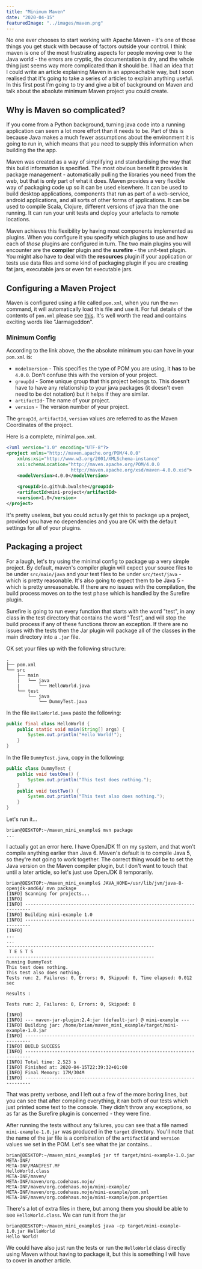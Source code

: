 ```yaml
---
title: "Minimum Maven"
date: "2020-04-15"
featuredImage: "../images/maven.png"
---
```

No one ever chooses to start working with Apache Maven - it's one of those things you get stuck with because of factors outside your control. I think maven is one of the most frustrating aspects for people moving over to the Java world - the errors are cryptic, the documentation is dry, and the whole thing just seems way more complicated than it should be. I had an idea that I could write an article explaining Maven in an approachable way, but I soon realised that it's going to take a series of articles to explain anything useful. In this first post I'm going to try and give a bit of background on Maven and talk about the absolute minimum Maven project you could create.

## Why is Maven so complicated?
If you come from a Python background, turning java code into a running application can seem a lot more effort than it needs to be. Part of this is because Java makes a much fewer assumptions about the environment it is going to run in, which means that you need to supply this information when building the the app. 

Maven was created as a way of simplifying and standardising the way that this build information is specified. The most obvious benefit it provides is package management - automatically pulling the libraries you need from the web, but that is only part of what it does.  Maven provides a very flexible way of packaging code up so it can be used elsewhere. It can be used to build desktop applications, components that run as part of a web-service, android applications, and all sorts of other forms of applications. It can be used to compile Scala, Clojure, different versions of java than the one running. It can run your unit tests and deploy your artefacts to remote locations.

Maven achieves this flexibility by having most components implemented as plugins. When you configure it you specify which plugins to use and how each of *those* plugins are configured in turn. The two main plugins you will encounter are the **compiler** plugin and the **surefire** - the unit-test plugin. You might also have to deal with the **resources** plugin if your application or tests use data files and some kind of packaging plugin if you are creating fat jars, executable jars or even fat executable jars.

## Configuring a Maven Project
Maven is configured using a file called `pom.xml`, when you run the `mvn` command, it will automatically load this file and use it. For full details of the contents of `pom.xml` please see [this](http://maven.apache.org/pom.htm). It's well worth the read and contains exciting words like "Jarmageddon".

### Minimum Config
According to the link above, the the absolute minimum you can have in your `pom.xml` is:
* `modelVersion` - This specifies the type of POM you are using, it **has** to be `4.0.0`. Don't confuse this with the version of your project.
* `groupId` - Some unique group that this project belongs to. This doesn't have to have any relationship to your java packages (it doesn't even need to be dot notation) but it helps if they are similar.
* `artifactId`- The name of your project.
* `version` - The version number of your project.

The `groupId`, `artifactId`, `version` values are referred to as the Maven Coordinates of the project.

Here is a complete, minimal `pom.xml`.

```xml
<?xml version="1.0" encoding="UTF-8"?>
<project xmlns="http://maven.apache.org/POM/4.0.0"
    xmlns:xsi="http://www.w3.org/2001/XMLSchema-instance"
    xsi:schemaLocation="http://maven.apache.org/POM/4.0.0
                        http://maven.apache.org/xsd/maven-4.0.0.xsd">
    <modelVersion>4.0.0</modelVersion>
    
    <groupId>io.github.bwalshe</groupId>
    <artifactId>mini-project</artifactId>
    <version>1.0</version>
</project>
```

It's pretty useless, but you could actually get this to package up a project, provided you have no dependencies and you are OK with the default settings for all of your plugins.

## Packaging a project
For a laugh, let's try using the minimal config to package up a very simple project. By default, maven's compiler plugin will expect your source files to be under `src/main/java` and your test files to be under `src/test/java` - which is pretty reasonable. It's also going to expect them to be Java 5 - which is pretty unreasonable. If there are no issues with the compilation, the build process moves on to the test phase which is handled by the Surefire plugin.

Surefire is going to run every function that starts with the word "test", in any class in the test directory that contains the word "Test", and will stop the build process if any of these functions throw an exception. If there are no issues with the tests then the Jar plugin will package all of the classes in the main directory into a `.jar` file.

OK set your files up with the following structure:
```
.
├── pom.xml
└── src
    ├── main
    |   └── java
    |       └── HelloWorld.java
    └── test
        └── java
            └── DummyTest.java
```

In the file `HelloWorld.java` paste the following:
```java
public final class HelloWorld {
    public static void main(String[] args) {
        System.out.println("Hello World!");
    }
}
```

In the file `DummyTest.java`, copy in the following:
```Java
public class DummyTest {
    public void testOne() {
        System.out.println("This test does nothing.");
    }
    public void testTwo() {
        System.out.println("This test also does nothing.");
    }
}
```

Let's run it...

```bash{height: 200px; overflow: scroll}
brian@DESKTOP:~/maven_mini_example$ mvn package
...
```

I actually got an error here. I have OpenJDK 11 on my system, and that won't compile anything earlier than Java 6. Maven's default is to compile Java 5, so they're not going to work together. The correct thing would be to set the Java version on the Maven compiler plugin, but I don't want to touch that until a later article, so let's just use OpenJDK 8 temporarily.

```
brian@DESKTOP:~/maven_mini_example$ JAVA_HOME=/usr/lib/jvm/java-8-openjdk-amd64/ mvn package
[INFO] Scanning for projects...
[INFO]
[INFO] ------------------------------------------------------------------------
[INFO] Building mini-example 1.0
[INFO] ------------------------------------------------------------------------
[INFO]
...
...
-------------------------------------------------------
 T E S T S
-------------------------------------------------------
Running DummyTest 
This test does nothing. 
This test also does nothing. 
Tests run: 2, Failures: 0, Errors: 0, Skipped: 0, Time elapsed: 0.012 sec 

Results :

Tests run: 2, Failures: 0, Errors: 0, Skipped: 0

[INFO]
[INFO] --- maven-jar-plugin:2.4:jar (default-jar) @ mini-example ---
[INFO] Building jar: /home/brian/maven_mini_example/target/mini-example-1.0.jar 
[INFO] ------------------------------------------------------------------------
[INFO] BUILD SUCCESS
[INFO] ------------------------------------------------------------------------
[INFO] Total time: 2.523 s
[INFO] Finished at: 2020-04-15T22:39:32+01:00
[INFO] Final Memory: 17M/304M
[INFO] ------------------------------------------------------------------------
```

That was pretty verbose, and I left out a few of the more boring lines, but you can see that after compiling everything, it ran both of our tests which just printed some text to the console. They didn't throw any exceptions, so as far as the Surefire plugin is concerned - they were fine.

After running the tests without any failures, you can see that a file named `mini-example-1.0.jar` was produced in the `target` directory. You'll note that the name of the jar file is a combination of the `artifactId` and `version` values we set in the POM. Let's see what the jar contains...
```
brian@DESKTOP:~/maven_mini_example$ jar tf target/mini-example-1.0.jar
META-INF/
META-INF/MANIFEST.MF
HelloWorld.class
META-INF/maven/
META-INF/maven/org.codehaus.mojo/
META-INF/maven/org.codehaus.mojo/mini-example/
META-INF/maven/org.codehaus.mojo/mini-example/pom.xml
META-INF/maven/org.codehaus.mojo/mini-example/pom.properties
```
There's a lot of extra files in there, but among them you should be able to see `HelloWorld.class`. We can run it from the jar
```
brian@DESKTOP:~/maven_mini_example$ java -cp target/mini-example-1.0.jar HelloWorld
Hello World!
```
We could have also just run the tests or run the `HelloWorld` class directly using Maven without having to package it, but this is something I will have to cover in another article.

